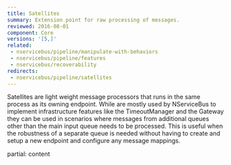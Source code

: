 ```yaml
---
title: Satellites
summary: Extension point for raw processing of messages.
reviewed: 2016-08-01
component: Core
versions: '[5,]'
related:
 - nservicebus/pipeline/manipulate-with-behaviors
 - nservicebus/pipeline/features
 - nservicebus/recoverability
redirects:
 - nservicebus/pipeline/satellites
---
```


Satellites are light weight message processors that runs in the same process as its owning endpoint. While are mostly used by NServiceBus to implement infrastructure features like the TimeoutManager and the Gateway they can be used in scenarios where messages from additional queues other than the main input queue needs to be processed. This is useful when the robustness of a separate queue is needed without having to create and setup a new endpoint and configure any message mappings.


partial: content